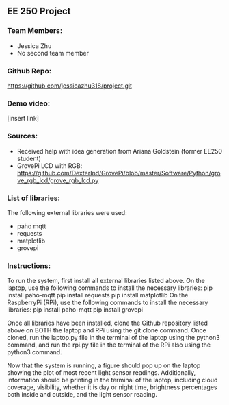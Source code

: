 ## EE 250 Project

### Team Members:
- Jessica Zhu
- No second team member

### Github Repo: 
https://github.com/jessicazhu318/project.git

### Demo video: 
[insert link]

### Sources:
- Received help with idea generation from Ariana Goldstein (former EE250 student)
- GrovePi LCD with RGB: https://github.com/DexterInd/GrovePi/blob/master/Software/Python/grove_rgb_lcd/grove_rgb_lcd.py

### List of libraries:
The following external libraries were used:
- paho mqtt
- requests
- matplotlib
- grovepi

### Instructions:
To run the system, first install all external libraries listed above. On the laptop, use
the following commands to install the necessary libraries:
	pip install paho-mqtt
	pip install requests
	pip install matplotlib
On the RaspberryPi (RPi), use the following commands to install the necessary libraries:
	pip install paho-mqtt
	pip install grovepi

Once all libraries have been installed, clone the Github repository listed above on BOTH
the laptop and RPi using the git clone command. Once cloned, run the laptop.py file in the
terminal of the laptop using the python3 command, and run the rpi.py file in the terminal 
of the RPi also using the python3 command.

Now that the system is running, a figure should pop up on the laptop showing the plot of
most recent light sensor readings. Additionally, information should be printing in the
terminal of the laptop, including cloud coverage, visibility, whether it is day or night 
time, brightness percentages both inside and outside, and the light sensor reading.
